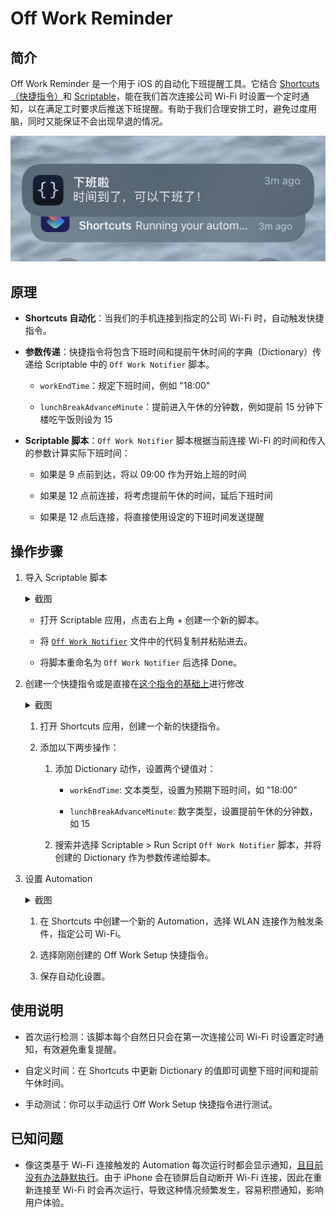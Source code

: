 # Off Work Reminder

## 简介

Off Work Reminder 是一个用于 iOS 的自动化下班提醒工具。它结合 [Shortcuts（快捷指令）](https://support.apple.com/zh-cn/guide/shortcuts/welcome/ios)和 [Scriptable](https://scriptable.app/)，能在我们首次连接公司 Wi-Fi 时设置一个定时通知，以在满足工时要求后推送下班提醒。有助于我们合理安排工时，避免过度用脑，同时又能保证不会出现早退的情况。

![Example](./assets/example.JPG)

## 原理

- **Shortcuts 自动化**：当我们的手机连接到指定的公司 Wi-Fi 时，自动触发快捷指令。

- **参数传递**：快捷指令将包含下班时间和提前午休时间的字典（Dictionary）传递给 Scriptable 中的 `Off Work Notifier` 脚本。

  - `workEndTime`：规定下班时间，例如 "18:00"

  - `lunchBreakAdvanceMinute`：提前进入午休的分钟数，例如提前 15 分钟下楼吃午饭则设为 15

- **Scriptable 脚本**：`Off Work Notifier` 脚本根据当前连接 Wi-Fi 的时间和传入的参数计算实际下班时间：

  - 如果是 9 点前到达，将以 09:00 作为开始上班的时间

  - 如果是 12 点前连接，将考虑提前午休的时间，延后下班时间

  - 如果是 12 点后连接，将直接使用设定的下班时间发送提醒

## 操作步骤

1. 导入 Scriptable 脚本

    <details>
    <summary>截图</summary>

    ![Scriptable Setup](./assets/scriptable_setup.JPG)

    </details>

    - 打开 Scriptable 应用，点击右上角 + 创建一个新的脚本。

    - 将 [`Off Work Notifier`](./scripts/off-work-notifier.js) 文件中的代码复制并粘贴进去。

    - 将脚本重命名为 `Off Work Notifier` 后选择 Done。

2. 创建一个快捷指令或是直接在[这个指令的基础上](https://www.icloud.com/shortcuts/826ef9a8e1494a9e99701f9b0e96511b)进行修改

    <details>
    <summary>截图</summary>

    ![Shortcuts Setup](./assets/shortcuts_setup.JPG)

    </details>

    1. 打开 Shortcuts 应用，创建一个新的快捷指令。

    2. 添加以下两步操作：

        1. 添加 Dictionary 动作，设置两个键值对：

           - `workEndTime`: 文本类型，设置为预期下班时间，如 "18:00"

           - `lunchBreakAdvanceMinute`: 数字类型，设置提前午休的分钟数，如 15

        2. 搜索并选择 Scriptable > Run Script `Off Work Notifier` 脚本，并将创建的 Dictionary 作为参数传递给脚本。

3. 设置 Automation

    <details>
    <summary>截图</summary>

    ![Automation Setup](./assets/automation_setup.JPG)

    </details>

    1. 在 Shortcuts 中创建一个新的 Automation，选择 WLAN 连接作为触发条件，指定公司 Wi-Fi。

    2. 选择刚刚创建的 Off Work Setup 快捷指令。

    3. 保存自动化设置。

## 使用说明

- 首次运行检测：该脚本每个自然日只会在第一次连接公司 Wi-Fi 时设置定时通知，有效避免重复提醒。

- 自定义时间：在 Shortcuts 中更新 Dictionary 的值即可调整下班时间和提前午休时间。

- 手动测试：你可以手动运行 Off Work Setup 快捷指令进行测试。

## 已知问题

- 像这类基于 Wi-Fi 连接触发的 Automation 每次运行时都会显示通知，[且目前没有办法静默执行](https://www.reddit.com/r/shortcuts/comments/170dopx/comment/k3jzxj8/?utm_source=share&utm_medium=web3x&utm_name=web3xcss&utm_term=1&utm_content=share_button)。由于 iPhone 会在锁屏后自动断开 Wi-Fi 连接，因此在重新连接至 Wi-Fi 时会再次运行，导致这种情况频繁发生，容易积攒通知，影响用户体验。